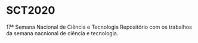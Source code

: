 # SCT2020
17ª Semana Nacional de Ciência e Tecnologia
Repositório com os trabalhos da semana nacnional de ciência e tecnologia. 
